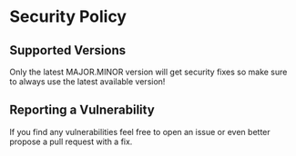 # Security Policy

## Supported Versions

Only the latest MAJOR.MINOR version will get security fixes so make sure to always use the latest available version!

## Reporting a Vulnerability

If you find any vulnerabilities feel free to open an issue or even better propose a pull request with a fix.
